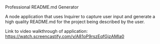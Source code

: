 Professional README.md Generator

A node application that uses Inquirer to capture user input and generate a high quality README.md for the project being described by the user.

Link to video walkthrough of application: https://watch.screencastify.com/v/A81oP9rszEqfGjzAMIa0
